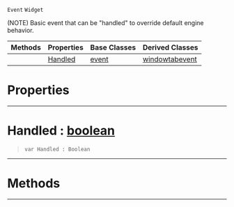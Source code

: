  `Event` `Widget`



(NOTE) Basic event that can be "handled" to override default engine behavior.

|Methods|Properties|Base Classes|Derived Classes|
|---|---|---|---|
| |[ Handled](https://github.com/dragonCASTjosh/PlasmaDocs/blob/master/code_reference/class_reference/handleableevent.markdown#handled-plasma-engine-docu)|[event](https://github.com/dragonCASTjosh/PlasmaDocs/blob/master/code_reference/class_reference/event.markdown)|[windowtabevent](https://github.com/dragonCASTjosh/PlasmaDocs/blob/master/code_reference/class_reference/windowtabevent.markdown)|


 #  Properties


---  
 #  Handled : [boolean](https://github.com/dragonCASTjosh/PlasmaDocs/blob/master/code_reference/lightning_base_types/boolean.markdown)

> 
> ``` lang=cpp, name=Lightning
> var Handled : Boolean


---  
 #  Methods


---  
 

 